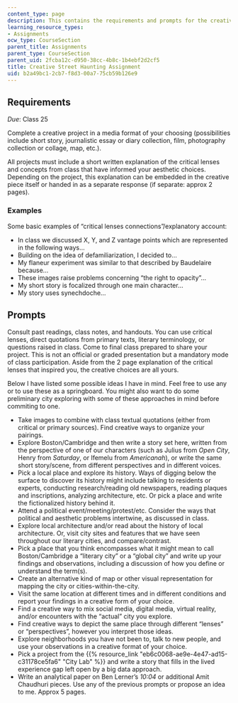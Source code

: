 ```yaml
---
content_type: page
description: This contains the requirements and prompts for the creative final project.
learning_resource_types:
- Assignments
ocw_type: CourseSection
parent_title: Assignments
parent_type: CourseSection
parent_uid: 2fcba12c-d950-38cc-4b8c-1b4ebf2d2cf5
title: Creative Street Haunting Assignment
uid: b2a49bc1-2cb7-f8d3-00a7-75cb59b126e9
---
```


Requirements
------------

_Due_: Class 25

Complete a creative project in a media format of your choosing (possibilities include short story, journalistic essay or diary collection, film, photography collection or collage, map, etc.).

All projects must include a short written explanation of the critical lenses and concepts from class that have informed your aesthetic choices. Depending on the project, this explanation can be embedded in the creative piece itself or handed in as a separate response (if separate: approx 2 pages).

### Examples

Some basic examples of “critical lenses connections”/explanatory account:

*   In class we discussed X, Y, and Z vantage points which are represented in the following ways…
*   Building on the idea of defamiliarization, I decided to…
*   My flaneur experiment was similar to that described by Baudelaire because…
*   These images raise problems concerning “the right to opacity”…
*   My short story is focalized through one main character…
*   My story uses synechdoche…

Prompts
-------

Consult past readings, class notes, and handouts. You can use critical lenses, direct quotations from primary texts, literary terminology, or questions raised in class. Come to final class prepared to share your project. This is not an official or graded presentation but a mandatory mode of class participation. Aside from the 2 page explanation of the critical lenses that inspired you, the creative choices are all yours.

Below I have listed some possible ideas I have in mind. Feel free to use any or to use these as a springboard. You might also want to do some preliminary city exploring with some of these approaches in mind before commiting to one.

*   Take images to combine with class textual quotations (either from critical or primary sources). Find creative ways to organize your pairings.
*   Explore Boston/Cambridge and then write a story set here, written from the perspective of one of our characters (such as Julius from _Open City_, Henry from _Saturday_, or Ifemelu from _Americanah_), or write the same short story/scene, from different perspectives and in different voices.
*   Pick a local place and explore its history. Ways of digging below the surface to discover its history might include talking to residents or experts, conducting research/reading old newspapers, reading plaques and inscriptions, analyzing architecture, etc. Or pick a place and write the fictionalized history behind it.
*   Attend a political event/meeting/protest/etc. Consider the ways that political and aesthetic problems intertwine, as discussed in class.
*   Explore local architecture and/or read about the history of local architecture. Or, visit city sites and features that we have seen throughout our literary cities, and compare/contrast.
*   Pick a place that you think encompasses what it might mean to call Boston/Cambridge a “literary city” or a “global city” and write up your findings and observations, including a discussion of how you define or understand the term(s).
*   Create an alternative kind of map or other visual representation for mapping the city or cities-within-the-city.
*   Visit the same location at different times and in different conditions and report your findings in a creative form of your choice.
*   Find a creative way to mix social media, digital media, virtual reality, and/or encounters with the “actual” city you explore.
*   Find creative ways to depict the same place through different “lenses” or “perspectives”, however you interpret those ideas.
*   Explore neighborhoods you have not been to, talk to new people, and use your observations in a creative format of your choice.
*   Pick a project from the {{% resource_link "eb6c0068-ae9e-4e47-ad15-c31178ce5fa6" "City Lab" %}} and write a story that fills in the lived experience gap left open by a big data approach.
*   Write an analytical paper on Ben Lerner’s _10:04_ or additional Amit Chaudhuri pieces. Use any of the previous prompts or propose an idea to me. Approx 5 pages.